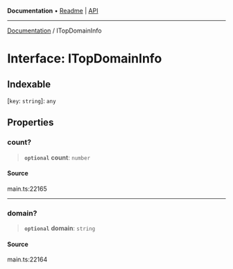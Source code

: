 **Documentation** • [Readme](../README.md) \| [API](../globals.md)

***

[Documentation](../README.md) / ITopDomainInfo

# Interface: ITopDomainInfo

## Indexable

 \[`key`: `string`\]: `any`

## Properties

### count?

> **`optional`** **count**: `number`

#### Source

main.ts:22165

***

### domain?

> **`optional`** **domain**: `string`

#### Source

main.ts:22164
